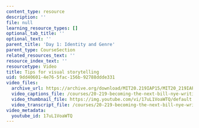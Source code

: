 ```yaml
---
content_type: resource
description: ''
file: null
learning_resource_types: []
optional_tab_title: ''
optional_text: ''
parent_title: 'Day 1: Identity and Genre'
parent_type: CourseSection
related_resources_text: ''
resource_index_text: ''
resourcetype: Video
title: Tips for visual storytelling
uid: 9dd40601-4e76-5fac-156b-92788ddde331
video_files:
  archive_url: https://archive.org/download/MIT20.219IAP15/MIT20_219IAP15_D01P2_300k.mp4
  video_captions_file: /courses/20-219-becoming-the-next-bill-nye-writing-and-hosting-the-educational-show-january-iap-2015/c8ecbcc68f6a5c1787f92f2f076d295f_17uL1VoaWTQ.vtt
  video_thumbnail_file: https://img.youtube.com/vi/17uL1VoaWTQ/default.jpg
  video_transcript_file: /courses/20-219-becoming-the-next-bill-nye-writing-and-hosting-the-educational-show-january-iap-2015/2225a651a2f1fc10f6e68d69da5081e0_17uL1VoaWTQ.pdf
video_metadata:
  youtube_id: 17uL1VoaWTQ
---
```

